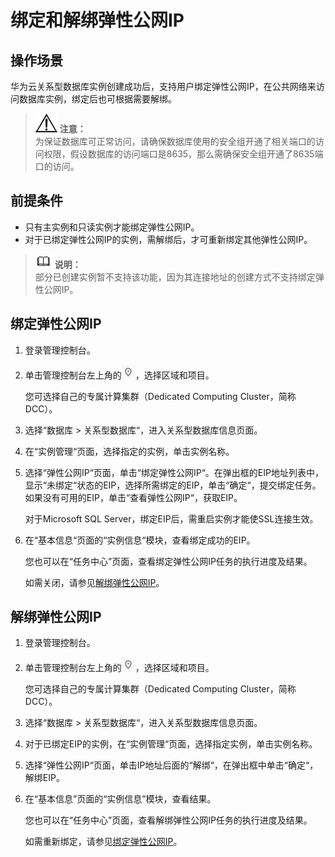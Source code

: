 # 绑定和解绑弹性公网IP<a name="TOPIC_0142028316"></a>

## 操作场景<a name="section26758795194119"></a>

华为云关系型数据库实例创建成功后，支持用户绑定弹性公网IP，在公共网络来访问数据库实例，绑定后也可根据需要解绑。

>![](public_sys-resources/icon-notice.gif) **注意：**   
>为保证数据库可正常访问，请确保数据库使用的安全组开通了相关端口的访问权限，假设数据库的访问端口是8635，那么需确保安全组开通了8635端口的访问。  

## 前提条件<a name="section25123869979"></a>

-   只有主实例和只读实例才能绑定弹性公网IP。
-   对于已绑定弹性公网IP的实例，需解绑后，才可重新绑定其他弹性公网IP。

>![](public_sys-resources/icon-note.gif) **说明：**   
>部分已创建实例暂不支持该功能，因为其连接地址的创建方式不支持绑定弹性公网IP。  

## 绑定弹性公网IP<a name="section3199593620428"></a>

1.  登录管理控制台。
2.  单击管理控制台左上角的![](figures/region.png)，选择区域和项目。

    您可选择自己的专属计算集群（Dedicated Computing Cluster，简称DCC）。

3.  选择“数据库  \>  关系型数据库“，进入关系型数据库信息页面。
4.  在“实例管理“页面，选择指定的实例，单击实例名称。
5.  选择“弹性公网IP“页面，单击“绑定弹性公网IP“。在弹出框的EIP地址列表中，显示“未绑定“状态的EIP，选择所需绑定的EIP，单击“确定“，提交绑定任务。如果没有可用的EIP，单击“查看弹性公网IP“，获取EIP。

    对于Microsoft SQL Server，绑定EIP后，需重启实例才能使SSL连接生效。

6.  在“基本信息“页面的“实例信息“模块，查看绑定成功的EIP。

    您也可以在“任务中心”页面，查看绑定弹性公网IP任务的执行进度及结果。

    如需关闭，请参见[解绑弹性公网IP](#section186511510267)。


## 解绑弹性公网IP<a name="section186511510267"></a>

1.  登录管理控制台。
2.  单击管理控制台左上角的![](figures/region.png)，选择区域和项目。

    您可选择自己的专属计算集群（Dedicated Computing Cluster，简称DCC）。

3.  选择“数据库  \>  关系型数据库“，进入关系型数据库信息页面。
4.  对于已绑定EIP的实例，在“实例管理“页面，选择指定实例，单击实例名称。
5.  选择“弹性公网IP“页面，单击IP地址后面的“解绑“，在弹出框中单击“确定“，解绑EIP。
6.  在“基本信息”页面的“实例信息”模块，查看结果。

    您也可以在“任务中心”页面，查看解绑弹性公网IP任务的执行进度及结果。

    如需重新绑定，请参见[绑定弹性公网IP](#section3199593620428)。



